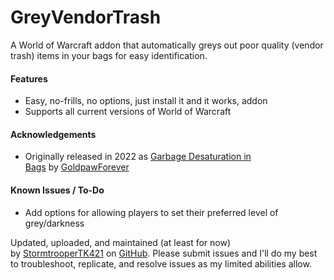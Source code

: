 # GreyVendorTrash
A World of Warcraft addon that automatically greys out poor quality (vendor trash) items in your bags for easy identification.

<h4>Features</h4>

- Easy, no-frills, no options, just install it and it works, addon
- Supports all current versions of World of Warcraft

<h4>Acknowledgements</h4>

- Originally released in 2022 as [Garbage Desaturation in Bags](https://www.curseforge.com/wow/addons/blizzardbags-garbage) by [GoldpawForever](https://www.curseforge.com/members/goldpawforever)

<h4>Known Issues / To-Do</h4>

- Add options for allowing players to set their preferred level of grey/darkness

Updated, uploaded, and maintained (at least for now) by [StormtrooperTK421](https://discordapp.com/users/237746068844969994) on [GitHub](https://github.com/DustinChecketts/GreyVendorTrash). Please submit issues and I'll do my best to troubleshoot, replicate, and resolve issues as my limited abilities allow.
